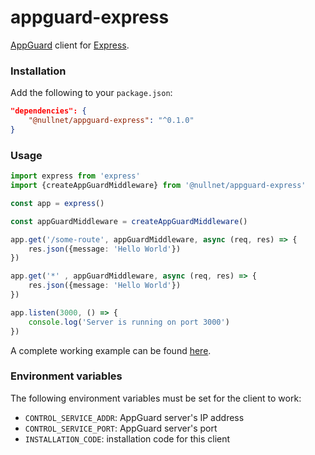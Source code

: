 # appguard-express

[AppGuard](https://github.com/NullNet-ai/appguard-server) client for [Express](https://expressjs.com).

### Installation

Add the following to your `package.json`:

```json
"dependencies": {
    "@nullnet/appguard-express": "^0.1.0"
}
```

### Usage

```typescript
import express from 'express'
import {createAppGuardMiddleware} from '@nullnet/appguard-express'

const app = express()

const appGuardMiddleware = createAppGuardMiddleware()

app.get('/some-route', appGuardMiddleware, async (req, res) => {
    res.json({message: 'Hello World'})
})

app.get('*' , appGuardMiddleware, async (req, res) => {
    res.json({message: 'Hello World'})
})

app.listen(3000, () => {
    console.log('Server is running on port 3000')
})
```

A complete working example can be found [here](https://github.com/NullNet-ai/appguard-javascript-clients/blob/main/clients/express/sample/src/index.ts).

### Environment variables

The following environment variables must be set for the client to work:
- `CONTROL_SERVICE_ADDR`: AppGuard server's IP address
- `CONTROL_SERVICE_PORT`: AppGuard server's port
- `INSTALLATION_CODE`: installation code for this client
